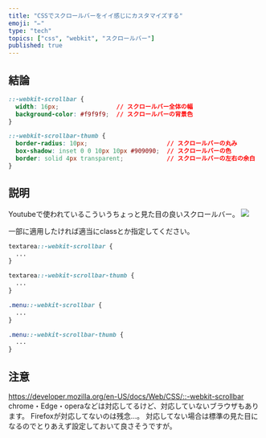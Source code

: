 ```yaml
---
title: "CSSでスクロールバーをイイ感じにカスタマイズする"
emoji: "✏️"
type: "tech"
topics: ["css", "webkit", "スクロールバー"]
published: true
---
```


## 結論

```css
::-webkit-scrollbar {
  width: 16px;                // スクロールバー全体の幅
  background-color: #f9f9f9;  // スクロールバーの背景色
}

::-webkit-scrollbar-thumb {
  border-radius: 10px;                      // スクロールバーの丸み
  box-shadow: inset 0 0 10px 10px #909090;  // スクロールバーの色
  border: solid 4px transparent;            // スクロールバーの左右の余白
}
```

## 説明

Youtubeで使われているこういうちょっと見た目の良いスクロールバー。
![](https://storage.googleapis.com/zenn-user-upload/24b5ix6ow1h63z0p60776hnaubfz)

一部に適用したければ適当にclassとか指定してください。

```css
textarea::-webkit-scrollbar {
  ...
}

textarea::-webkit-scrollbar-thumb {
  ...
}

.menu::-webkit-scrollbar {
  ...
}

.menu::-webkit-scrollbar-thumb {
  ...
}
```

## 注意

https://developer.mozilla.org/en-US/docs/Web/CSS/::-webkit-scrollbar
chrome・Edge・operaなどは対応してるけど、対応していないブラウザもあります。
Firefoxが対応してないのは残念…。
対応してない場合は標準の見た目になるのでとりあえず設定しておいて良さそうですが。